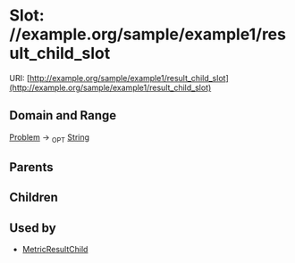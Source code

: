 
# Slot: //example.org/sample/example1/result_child_slot




URI: [http://example.org/sample/example1/result_child_slot](http://example.org/sample/example1/result_child_slot)


## Domain and Range

[Problem](Problem.md) ->  <sub>OPT</sub> [String](types/String.md)

## Parents


## Children


## Used by

 * [MetricResultChild](MetricResultChild.md)
